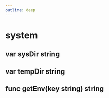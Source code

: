 ```yaml
---
outline: deep
---
```


# system

## var sysDir string

## var tempDir string

## func getEnv(key string) string

